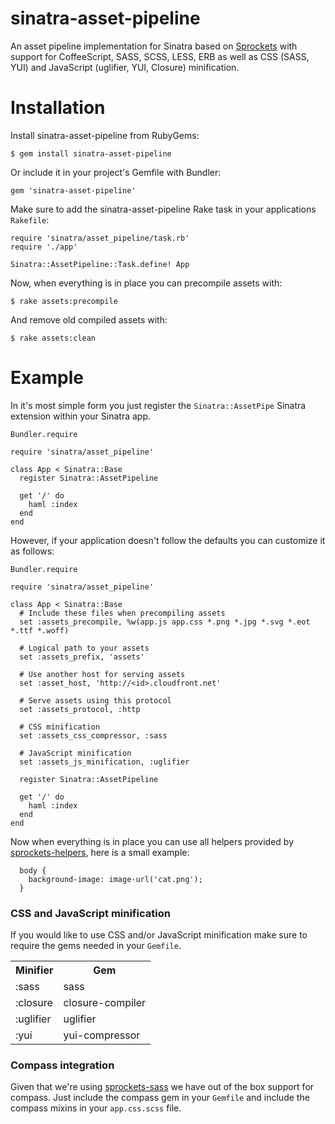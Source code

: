 # sinatra-asset-pipeline

An asset pipeline implementation for Sinatra based on [Sprockets](https://github.com/sstephenson/sprockets) with support for CoffeeScript, SASS, SCSS, LESS, ERB as well as CSS (SASS, YUI) and JavaScript (uglifier, YUI, Closure) minification.

# Installation

Install sinatra-asset-pipeline from RubyGems:

    $ gem install sinatra-asset-pipeline

Or include it in your project's Gemfile with Bundler:

    gem 'sinatra-asset-pipeline'

Make sure to add the sinatra-asset-pipeline Rake task in your applications `Rakefile`:

    require 'sinatra/asset_pipeline/task.rb'
    require './app'

    Sinatra::AssetPipeline::Task.define! App

Now, when everything is in place you can precompile assets with:

    $ rake assets:precompile

And remove old compiled assets with:

    $ rake assets:clean

# Example

In it's most simple form you just register the `Sinatra::AssetPipe` Sinatra extension within your Sinatra app.

    Bundler.require

    require 'sinatra/asset_pipeline'

    class App < Sinatra::Base
      register Sinatra::AssetPipeline

      get '/' do
        haml :index
      end
    end

However, if your application doesn't follow the defaults you can customize it as follows:

    Bundler.require

    require 'sinatra/asset_pipeline'

    class App < Sinatra::Base
      # Include these files when precompiling assets
      set :assets_precompile, %w(app.js app.css *.png *.jpg *.svg *.eot *.ttf *.woff)

      # Logical path to your assets
      set :assets_prefix, 'assets'

      # Use another host for serving assets
      set :asset_host, 'http://<id>.cloudfront.net'

      # Serve assets using this protocol
      set :assets_protocol, :http

      # CSS minification
      set :assets_css_compressor, :sass

      # JavaScript minification
      set :assets_js_minification, :uglifier

      register Sinatra::AssetPipeline

      get '/' do
        haml :index
      end
    end

Now when everything is in place you can use all helpers provided by [sprockets-helpers](https://github.com/petebrowne/sprockets-helpers), here is a small example:

      body {
        background-image: image-url('cat.png');
      }

### CSS and JavaScript minification

If you would like to use CSS and/or JavaScript minification make sure to require the gems needed in your `Gemfile`.

<table>
  <tr>
    <th>Minifier</th>
    <th>Gem</th>
  </tr>
  <tr>
    <td>:sass</td>
    <td>sass</td>
  </tr>
  <tr>
    <td>:closure</td>
    <td>closure-compiler</td>
  </tr>
  <tr>
    <td>:uglifier</td>
    <td>uglifier</td>
  </tr>
  <tr>
    <td>:yui</td>
    <td>yui-compressor</td>
  </tr>
</table>

### Compass integration

Given that we're using [sprockets-sass](https://github.com/petebrowne/sprockets-sass) we have out of the box support for compass. Just include the compass gem in your `Gemfile` and include the compass mixins in your `app.css.scss` file.

